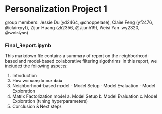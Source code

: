 # Personalization Project 1

group members: Jessie Du (yd2464, @chopperase), Claire Feng (yf2476, @claireyyf), Zijun Huang (zh2356, @zijunh19), Weisi Yan (wy2320, @weisiyan)

### Final_Report.ipynb

This markdown file contains a summary of report on the neighborhood-based and model-based collaborative filtering algothrims. In this report, we included the following aspects:
 
  1. Introduction
  2. How we sample our data
  3. Neighborhood-based model
    - Model Setup
    - Model Evaluation
    - Model Exploration
  4. Matrix Factorization model
    a. Model Setup
    b. Model Evaluation
    c. Model Exploration (tuning hyperparameters)
  5. Conclusion & Next steps
